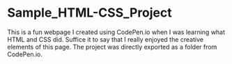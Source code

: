 # Sample_HTML-CSS_Project
This is a fun webpage I created using CodePen.io when I was learning what HTML and CSS did. Suffice it to say that I really enjoyed the creative elements of this page. The project was directly exported as a folder from CodePen.io.
